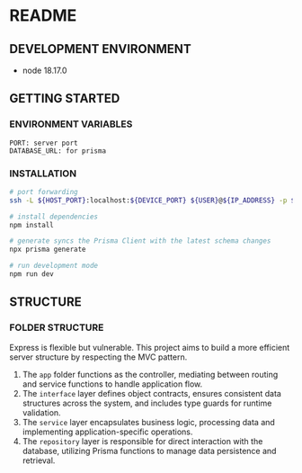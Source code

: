 # README
## DEVELOPMENT ENVIRONMENT
- node 18.17.0

## GETTING STARTED
### ENVIRONMENT VARIABLES
```
PORT: server port
DATABASE_URL: for prisma 
```

### INSTALLATION
```bash
# port forwarding
ssh -L ${HOST_PORT}:localhost:${DEVICE_PORT} ${USER}@${IP_ADDRESS} -p ${SSH_TUNNEL_PORT}

# install dependencies
npm install

# generate syncs the Prisma Client with the latest schema changes
npx prisma generate

# run development mode
npm run dev
```

## STRUCTURE
### FOLDER STRUCTURE
Express is flexible but vulnerable. This project aims to build a more efficient server structure by respecting the MVC pattern.

1. The `app` folder functions as the controller, mediating between routing and service functions to handle application flow.
2. The `interface` layer defines object contracts, ensures consistent data structures across the system, and includes type guards for runtime validation.
3. The `service` layer encapsulates business logic, processing data and implementing application-specific operations.
4. The `repository` layer is responsible for direct interaction with the database, utilizing Prisma functions to manage data persistence and retrieval.